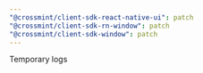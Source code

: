 ```yaml
---
"@crossmint/client-sdk-react-native-ui": patch
"@crossmint/client-sdk-rn-window": patch
"@crossmint/client-sdk-window": patch
---
```


Temporary logs
